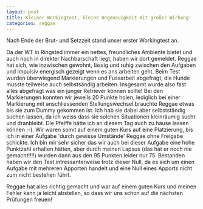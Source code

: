 ```yaml
---
layout: post
title: Kleiner Workingtest, kleine Ungenauigkeit mit großer Wirkung!
categories: reggae
---
```


Nach Ende der Brut- und Setzzeit stand unser erster Workingtest an. 

Da der WT in Ringsted immer ein nettes, freundliches Ambiente bietet und auch noch in direkter Nachbarschaft liegt, haben wir dort gemeldet.
Reggae hat sich, wie inzwischen gewohnt, lässig und ruhig zwischen den Aufgaben und impulsiv energisch gezeigt wenn es ans arbeiten geht. Beim Test wurden überwiegend Markierungen und Fussarbeit abgefragt, die Hunde musste teilweise auch selbstsändig arbeiten. Insgesamt wurde also fast alles abgefragt was ein junger Retriever können sollte! Bei den Markierungen konnten wir jeweils 20 Punkte holen, lediglich bei einer Markierung mit anschliessenden Stellungswechsel brauchte Reggae etwas bis sie zum Dummy gekommen ist. Ich hab sie dabei aber selbstständig suchen lassen, da ich weiss dass sie solchen Situationen kleinräumig sucht und dranbleibt. Die Pfeiffe hätte ich an diesem Tag auch zu hause lassen können ;-). Wir waren somit auf einem guten Kurs auf eine Platzierung, bis ich in einer Aufgabe 'durch gewisse Umstände' Reggae ohne Freigabe schickte. Ich bin mir sehr sicher das wir auch bei dieser Aufgabe eine hohe Punktzahl erhalten hätten, aber durch meinen Lapsus (das hat er noch nie gemacht!!!!) wurden dann aus den 95 Punkten leider nur 75. Bestanden haben wir den Test intressanterweise trotz dieser Null, da es sich um einen Aufgabe mit mehreren Apporten handelt und eine Null eines Apports nicht zum nicht bestehen führt.

Reggae hat alles richtig gemacht und war auf einem guten Kurs und meinen Fehler kann ja leicht abstellen, so dass wir uns schon auf die nächsten Prüfungen freuen!

